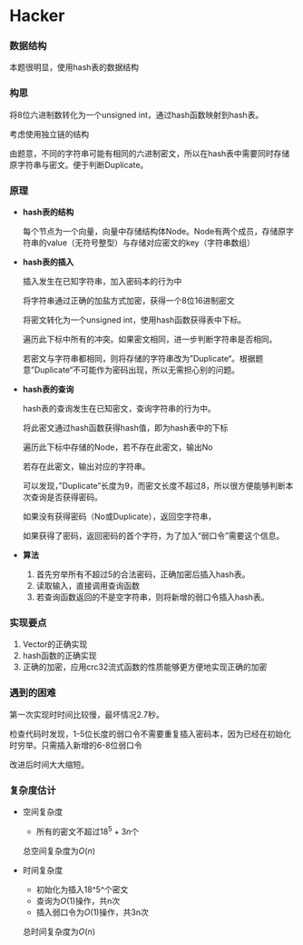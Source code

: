 # Hacker

### 数据结构

本题很明显，使用hash表的数据结构

### 构思

将8位六进制数转化为一个unsigned int，通过hash函数映射到hash表。

考虑使用独立链的结构

由题意，不同的字符串可能有相同的六进制密文，所以在hash表中需要同时存储原字符串与密文。便于判断Duplicate。

### 原理

- **hash表的结构**

  每个节点为一个向量，向量中存储结构体Node。Node有两个成员，存储原字符串的value（无符号整型）与存储对应密文的key（字符串数组）

- **hash表的插入**

  插入发生在已知字符串，加入密码本的行为中

  将字符串通过正确的加盐方式加密，获得一个8位16进制密文

  将密文转化为一个unsigned int，使用hash函数获得表中下标。

  遍历此下标中所有的冲突。如果密文相同，进一步判断字符串是否相同。

  若密文与字符串都相同，则将存储的字符串改为”Duplicate“。根据题意”Duplicate“不可能作为密码出现，所以无需担心别的问题。

- **hash表的查询**

  hash表的查询发生在已知密文，查询字符串的行为中。

  将此密文通过hash函数获得hash值，即为hash表中的下标

  遍历此下标中存储的Node，若不存在此密文，输出No

  若存在此密文，输出对应的字符串。

  可以发现，”Duplicate”长度为9，而密文长度不超过8，所以很方便能够判断本次查询是否获得密码。

  如果没有获得密码（No或Duplicate），返回空字符串，

  如果获得了密码，返回密码的首个字符，为了加入“弱口令”需要这个信息。

- **算法**
  1. 首先穷举所有不超过5的合法密码，正确加密后插入hash表。
  2. 读取输入，直接调用查询函数
  3. 若查询函数返回的不是空字符串，则将新增的弱口令插入hash表。

### 实现要点

1. Vector的正确实现
2. hash函数的正确实现
3. 正确的加密，应用crc32流式函数的性质能够更方便地实现正确的加密

### 遇到的困难

第一次实现时时间比较慢，最坏情况2.7秒。

检查代码时发现，1-5位长度的弱口令不需要重复插入密码本，因为已经在初始化时穷举。只需插入新增的6-8位弱口令

改进后时间大大缩短。

### 复杂度估计

- 空间复杂度

  - 所有的密文不超过$18^5+3n$个

  总空间复杂度为$O(n)$

- 时间复杂度

  - 初始化为插入18^5^个密文
  - 查询为$O(1)$操作，共n次
  - 插入弱口令为$O(1)$操作，共3n次

  总时间复杂度为$O(n)$